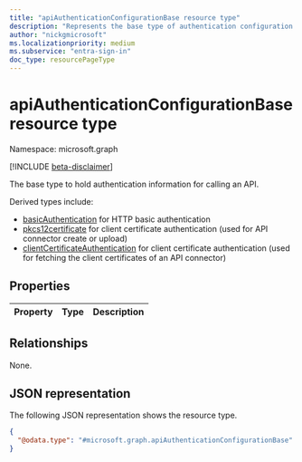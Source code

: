 ```yaml
---
title: "apiAuthenticationConfigurationBase resource type"
description: "Represents the base type of authentication configuration used for calling an API."
author: "nickgmicrosoft"
ms.localizationpriority: medium
ms.subservice: "entra-sign-in"
doc_type: resourcePageType
---
```


# apiAuthenticationConfigurationBase resource type

Namespace: microsoft.graph

[!INCLUDE [beta-disclaimer](../../includes/beta-disclaimer.md)]

The base type to hold authentication information for calling an API.

Derived types include:
- [basicAuthentication](basicauthentication.md) for HTTP basic authentication
- [pkcs12certificate](pkcs12certificate.md) for client certificate authentication (used for API connector create or upload)
- [clientCertificateAuthentication](pkcs12certificate.md) for client certificate authentication (used for fetching the client certificates of an API connector)

## Properties

|Property|Type|Description|
|:---|:---|:---|

## Relationships

None.

## JSON representation

The following JSON representation shows the resource type.
<!-- {
  "blockType": "resource",
  "@odata.type": "microsoft.graph.apiAuthenticationConfigurationBase"
}
-->

``` json
{
  "@odata.type": "#microsoft.graph.apiAuthenticationConfigurationBase"
}
```
